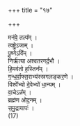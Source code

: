 +++
title = "१७"

+++

मन॑वे॒ तल्प᳚म् ।  
त्वष्ट्रे॒ऽजाम् ।  
पू॒ष्णेऽवि᳚म् ।  
निर्ऋ॑त्या अश्वतरगर्द॒भौ ।  
हि॒मव॑तो ह॒स्तिन᳚म् ।  
ग॒न्ध॒र्वा॒फ्स॒राभ्य॑स्स्रगलङ्कर॒णे ।  
विश्वे᳚भ्यो दे॒वेभ्यो॑ धा॒न्यम् ।  
वा॒चेऽन्न᳚म् ।  
ब्रह्म॑ण ओद॒नम् ।  
स॒मु॒द्रायापः॑ ।  
(17)  
